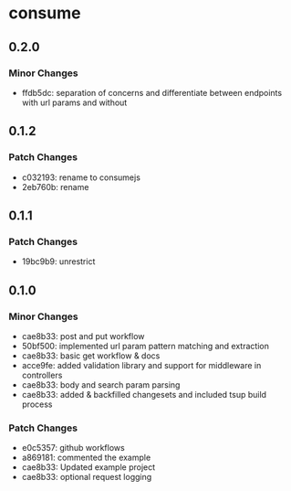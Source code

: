 # consume

## 0.2.0

### Minor Changes

- ffdb5dc: separation of concerns and differentiate between endpoints with url params and without

## 0.1.2

### Patch Changes

- c032193: rename to consumejs
- 2eb760b: rename

## 0.1.1

### Patch Changes

- 19bc9b9: unrestrict

## 0.1.0

### Minor Changes

- cae8b33: post and put workflow
- 50bf500: implemented url param pattern matching and extraction
- cae8b33: basic get workflow & docs
- acce9fe: added validation library and support for middleware in controllers
- cae8b33: body and search param parsing
- cae8b33: added & backfilled changesets and included tsup build process

### Patch Changes

- e0c5357: github workflows
- a869181: commented the example
- cae8b33: Updated example project
- cae8b33: optional request logging
